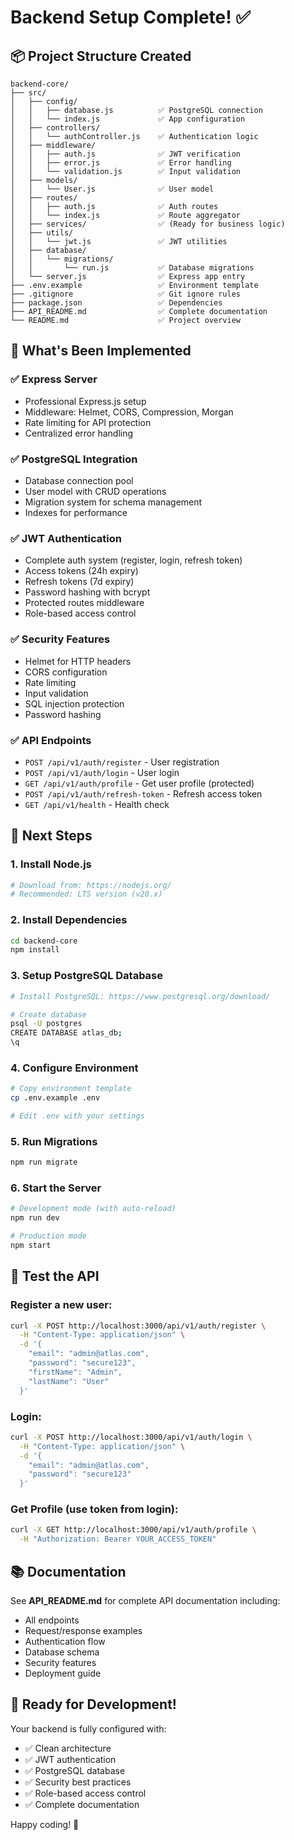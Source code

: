 # Backend Setup Complete! ✅

## 📦 Project Structure Created

```
backend-core/
├── src/
│   ├── config/
│   │   ├── database.js          ✅ PostgreSQL connection
│   │   └── index.js             ✅ App configuration
│   ├── controllers/
│   │   └── authController.js    ✅ Authentication logic
│   ├── middleware/
│   │   ├── auth.js              ✅ JWT verification
│   │   ├── error.js             ✅ Error handling
│   │   └── validation.js        ✅ Input validation
│   ├── models/
│   │   └── User.js              ✅ User model
│   ├── routes/
│   │   ├── auth.js              ✅ Auth routes
│   │   └── index.js             ✅ Route aggregator
│   ├── services/                ✅ (Ready for business logic)
│   ├── utils/
│   │   └── jwt.js               ✅ JWT utilities
│   ├── database/
│   │   └── migrations/
│   │       └── run.js           ✅ Database migrations
│   └── server.js                ✅ Express app entry
├── .env.example                 ✅ Environment template
├── .gitignore                   ✅ Git ignore rules
├── package.json                 ✅ Dependencies
├── API_README.md                ✅ Complete documentation
└── README.md                    ✅ Project overview
```

## 🎯 What's Been Implemented

### ✅ Express Server
- Professional Express.js setup
- Middleware: Helmet, CORS, Compression, Morgan
- Rate limiting for API protection
- Centralized error handling

### ✅ PostgreSQL Integration
- Database connection pool
- User model with CRUD operations
- Migration system for schema management
- Indexes for performance

### ✅ JWT Authentication
- Complete auth system (register, login, refresh token)
- Access tokens (24h expiry)
- Refresh tokens (7d expiry)
- Password hashing with bcrypt
- Protected routes middleware
- Role-based access control

### ✅ Security Features
- Helmet for HTTP headers
- CORS configuration
- Rate limiting
- Input validation
- SQL injection protection
- Password hashing

### ✅ API Endpoints
- `POST /api/v1/auth/register` - User registration
- `POST /api/v1/auth/login` - User login
- `GET /api/v1/auth/profile` - Get user profile (protected)
- `POST /api/v1/auth/refresh-token` - Refresh access token
- `GET /api/v1/health` - Health check

## 🚀 Next Steps

### 1. Install Node.js
```bash
# Download from: https://nodejs.org/
# Recommended: LTS version (v20.x)
```

### 2. Install Dependencies
```bash
cd backend-core
npm install
```

### 3. Setup PostgreSQL Database
```bash
# Install PostgreSQL: https://www.postgresql.org/download/

# Create database
psql -U postgres
CREATE DATABASE atlas_db;
\q
```

### 4. Configure Environment
```bash
# Copy environment template
cp .env.example .env

# Edit .env with your settings
```

### 5. Run Migrations
```bash
npm run migrate
```

### 6. Start the Server
```bash
# Development mode (with auto-reload)
npm run dev

# Production mode
npm start
```

## 📡 Test the API

### Register a new user:
```bash
curl -X POST http://localhost:3000/api/v1/auth/register \
  -H "Content-Type: application/json" \
  -d '{
    "email": "admin@atlas.com",
    "password": "secure123",
    "firstName": "Admin",
    "lastName": "User"
  }'
```

### Login:
```bash
curl -X POST http://localhost:3000/api/v1/auth/login \
  -H "Content-Type: application/json" \
  -d '{
    "email": "admin@atlas.com",
    "password": "secure123"
  }'
```

### Get Profile (use token from login):
```bash
curl -X GET http://localhost:3000/api/v1/auth/profile \
  -H "Authorization: Bearer YOUR_ACCESS_TOKEN"
```

## 📚 Documentation

See **API_README.md** for complete API documentation including:
- All endpoints
- Request/response examples
- Authentication flow
- Database schema
- Security features
- Deployment guide

## 🎉 Ready for Development!

Your backend is fully configured with:
- ✅ Clean architecture
- ✅ JWT authentication
- ✅ PostgreSQL database
- ✅ Security best practices
- ✅ Role-based access control
- ✅ Complete documentation

Happy coding! 🚀
